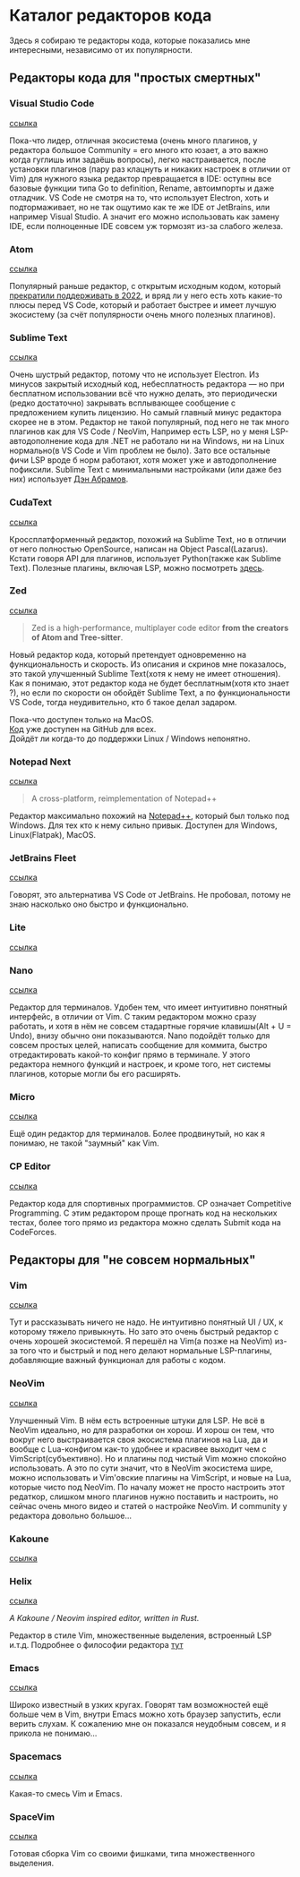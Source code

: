 # Каталог редакторов кода

Здесь я собираю те редакторы кода,
которые показались мне интересными, независимо от их популярности.

## Редакторы кода для "простых смертных"

### Visual Studio Code

[ссылка](https://code.visualstudio.com)

Пока-что лидер, отличная экосистема
(очень много плагинов, у редактора большое Community = его много кто юзает,
а это важно когда гуглишь или задаёшь вопросы),
легко настраивается, после установки плагинов
(пару раз клацнуть и никаких настроек в отличии от Vim)
для нужного языка редактор превращается в IDE: оступны все базовые функции
типа Go to definition, Rename, автоимпорты и даже отладчик.
VS Code не смотря на то, что использует Electron,
хоть и подтормаживает, но не так ощутимо как те же IDE от JetBrains,
или например Visual Studio. А значит его можно использовать как
замену IDE, если полноценные IDE совсем уж тормозят из-за слабого железа.

### Atom

[ссылка](https://github.com/atom/atom)

Популярный раньше редактор, с открытым исходным кодом,
который [прекратили поддерживать в 2022](https://github.blog/2022-06-08-sunsetting-atom/),
и вряд ли у него есть хоть какие-то плюсы перед VS Code, который и работает быстрее
и имеет лучшую экосистему (за счёт популярности очень много полезных плагинов).

### Sublime Text

[ссылка](https://www.sublimetext.com)

Очень шустрый редактор, потому что не использует Electron.
Из минусов закрытый исходный код, небесплатность редактора —
но при бесплатном использовании всё что нужно делать,
это периодически (редко достаточно) закрывать всплывающее
сообщение с предложением купить лицензию.
Но самый главный минус редактора скорее не в этом.
Редактор не такой популярный,
под него не так много плагинов как для VS Code / NeoVim,
Например есть LSP, но у меня LSP-автодополнение кода для .NET
не работало ни на Windows, ни на Linux нормально(в VS Code и Vim проблем не было).
Зато все остальные фичи LSP вроде б норм работают, хотя может
уже и автодополнение пофиксили.
Sublime Text с минимальными настройками (или даже без них)
использует [Дэн Абрамов](https://twitter.com/dan_abramov).

### CudaText

[ссылка](https://cudatext.github.io)

Кроссплатформенный редактор, похожий на Sublime Text,
но в отличии от него полностью OpenSource, написан на Object Pascal(Lazarus).
Кстати говоря API для плагинов, использует Python(также как Sublime Text).
Полезные плагины, включая LSP, можно посмотреть [здесь](https://wiki.freepascal.org/CudaText_plugins).

### Zed

[ссылка](https://zed.dev)

>Zed is a high-performance, multiplayer code editor __from the creators of Atom and Tree-sitter__.

Новый редактор кода, который претендует одновременно
на функциональность и скорость. Из описания и скринов
мне показалось, это такой улучшенный Sublime Text(хотя к нему не имеет отношения).
Как я понимаю, этот редактор кода не будет бесплатным(хотя кто знает ?), но
если по скорости он обойдёт Sublime Text, а по функциональности VS Code,
тогда неудивительно, кто б такое делал задаром.

Пока-что доступен только на MacOS. \
[Код](https://github.com/zed-industries/zed) уже доступен на GitHub для всех. \
Дойдёт ли когда-то до поддержки Linux / Windows непонятно.

### Notepad Next

[ссылка](https://github.com/dail8859/NotepadNext)

>A cross-platform, reimplementation of Notepad++

Редактор максимально похожий на
[Notepad++](https://github.com/notepad-plus-plus/notepad-plus-plus),
который был только под Windows. Для тех кто к нему сильно привык.
Доступен для Windows, Linux(Flatpak), MacOS.

### JetBrains Fleet

[ссылка](https://www.jetbrains.com/fleet/)

Говорят, это альтернатива VS Code от JetBrains.
Не пробовал, потому не знаю насколько оно быстро и функционально.

### Lite

[ссылка](https://github.com/rxi/lite)

### Nano

[ссылка](https://www.nano-editor.org)

Редактор для терминалов. Удобен тем,
что имеет интуитивно понятный интерфейс,
в отличии от Vim. С таким редактором можно сразу работать, и хотя в нём
не совсем стадартные горячие клавишы(Alt + U = Undo), внизу обычно они показываются.
Nano подойдёт только для совсем простых целей,
написать сообщение для коммита, быстро отредактировать какой-то
конфиг прямо в терминале. У этого редактора немного функций и настроек,
и кроме того, нет системы плагинов, которые могли бы его расширять.

### Micro

[ссылка](https://micro-editor.github.io)

Ещё один редактор для терминалов.
Более продвинутый, но как я понимаю, не такой "заумный" как Vim.

### CP Editor

[ссылка](https://cpeditor.org)

Редактор кода для спортивных программистов.
CP означает Competitive Programming.
С этим редактором проще прогнать код на нескольких тестах,
более того прямо из редактора можно сделать Submit кода на CodeForces.

## Редакторы для "не совсем нормальных"

### Vim

[ссылка](https://www.vim.org)

Тут и рассказывать ничего не надо.
Не интуитивно понятный UI / UX, к которому тяжело привыкнуть.
Но зато это очень быстрый редактор с очень хорошей экосистемой.
Я перешёл на Vim(а позже на NeoVim) из-за того что и быстрый и под него делают
нормальные LSP-плагины, добавляющие важный функционал для работы с кодом.

### NeoVim

[ссылка](https://neovim.io)

Улучшенный Vim. В нём есть встроенные штуки для LSP.
Не всё в NeoVim идеально, но для разработки он хорош.
И хорош он тем, что вокруг него выстраивается своя экосистема
плагинов на Lua, да и вообще с Lua-конфигом как-то удобнее
и красивее выходит чем с VimScript(субъективно). Но и
плагины под чистый Vim можно спокойно использовать.
А это по сути значит, что в NeoVim экосистема шире,
можно использовать и Vim'овские плагины на VimScript,
и новые на Lua, которые чисто под NeoVim.
По началу может не просто настроить этот редаткор,
слишком много плагинов нужно поставить и настроить,
но сейчас очень много видео и статей о настройке NeoVim.
И community у редактора довольно большое...

### Kakoune

[ссылка](https://kakoune.org)

### Helix

[ссылка](https://github.com/helix-editor/helix)

_A Kakoune / Neovim inspired editor, written in Rust._

Редактор в стиле Vim, множественные выделения,
встроенный LSP и.т.д. Подробнее о философии редактора
[тут](https://kakoune.org/why-kakoune/why-kakoune.html)

### Emacs

[ссылка](https://www.gnu.org/software/emacs/)

Широко известный в узких кругах.
Говорят там возможностей ещё больше чем в Vim,
внутри Emacs можно хоть браузер запустить, если верить слухам.
К сожалению мне он показался неудобным совсем,
и я прикола не понимаю...

### Spacemacs

[ссылка](https://www.spacemacs.org)

Какая-то смесь Vim и Emacs.

### SpaceVim

[ссылка](https://spacevim.org)

Готовая сборка Vim со своими фишками,
типа множественного выделения.
